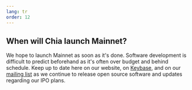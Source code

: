 ```yaml
---
lang: tr
order: 12
---
```


When will Chia launch Mainnet?
-----------------------

We hope to launch Mainnet as soon as it's done. Software development is difficult to predict beforehand as it's often over budget and behind schedule. Keep up to date here on our website, on [Keybase](https://keybase.io/team/chia_network.public), and on our [mailing list](https://www.chia.net/community/) as we continue to release open source software and updates regarding our IPO plans.

